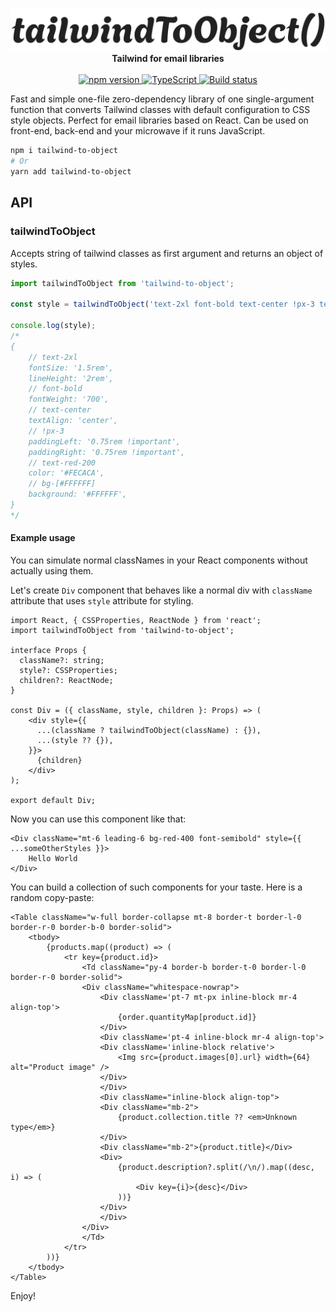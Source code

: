 
<p align="center">
   <br />
<picture>
  <source width="600" media="(prefers-color-scheme: dark)" srcset="./.assets/white.png">
  <source width="600" media="(prefers-color-scheme: light)" srcset="./.assets/dark.png">
  <img width="600" alt="next-smoothie" src="./.assets/dark.png">
</picture>
 <br />
 <strong>Tailwind for email libraries</strong>
<br /><br />
<a href="https://www.npmjs.com/package/tailwind-to-object">
<img src="https://badge.fury.io/js/tailwind-to-object.svg" alt="npm version" /> 
</a>
<a href="https://www.typescriptlang.org/">
<img src="https://img.shields.io/badge/%3C%2F%3E-TypeScript-%230074c1.svg" alt="TypeScript" /> 
</a>
<a href="https://github.com/finom/tailwind-to-object/actions/workflows/main.yml">
<img src="https://github.com/finom/tailwind-to-object/actions/workflows/main.yml/badge.svg" alt="Build status" />
</a>
</p>

Fast and simple one-file zero-dependency library of one single-argument function that converts Tailwind classes with default configuration to CSS style objects. Perfect for email libraries based on React. Can be used on front-end, back-end and your microwave if it runs JavaScript.

```sh
npm i tailwind-to-object
# Or
yarn add tailwind-to-object
```

## API

### tailwindToObject

Accepts string of tailwind classes as first argument and returns an object of styles.

```ts
import tailwindToObject from 'tailwind-to-object';

const style = tailwindToObject('text-2xl font-bold text-center !px-3 text-red-200 bg-[#FFFFFF]');

console.log(style);
/*
{   
    // text-2xl
    fontSize: '1.5rem',
    lineHeight: '2rem',
    // font-bold
    fontWeight: '700',
    // text-center
    textAlign: 'center',
    // !px-3
    paddingLeft: '0.75rem !important', 
    paddingRight: '0.75rem !important',
    // text-red-200
    color: '#FECACA',
    // bg-[#FFFFFF] 
    background: '#FFFFFF',
}
*/
```

#### Example usage

You can simulate normal classNames in your React components without actually using them.

Let's create `Div` component that behaves like a normal div with `className` attribute that uses `style` attribute for styling.

```tsx
import React, { CSSProperties, ReactNode } from 'react';
import tailwindToObject from 'tailwind-to-object';

interface Props {
  className?: string;
  style?: CSSProperties;
  children?: ReactNode;
}

const Div = ({ className, style, children }: Props) => (
    <div style={{
      ...(className ? tailwindToObject(className) : {}),
      ...(style ?? {}),
    }}>
      {children}
    </div>
);

export default Div;
```

Now you can use this component like that:

```tsx
<Div className="mt-6 leading-6 bg-red-400 font-semibold" style={{ ...someOtherStyles }}>
    Hello World
</Div>
```

You can build a collection of such components for your taste. Here is a random copy-paste:

```tsx
<Table className="w-full border-collapse mt-8 border-t border-l-0 border-r-0 border-b-0 border-solid">
    <tbody>
        {products.map((product) => (
            <tr key={product.id}>
                <Td className="py-4 border-b border-t-0 border-l-0 border-r-0 border-solid">
                <Div className="whitespace-nowrap">
                    <Div className='pt-7 mt-px inline-block mr-4 align-top'>
                        {order.quantityMap[product.id]}
                    </Div>
                    <Div className='pt-4 inline-block mr-4 align-top'>
                    <Div className='inline-block relative'>
                        <Img src={product.images[0].url} width={64} alt="Product image" />
                    </Div>
                    </Div>
                    <Div className="inline-block align-top">
                    <Div className="mb-2">
                        {product.collection.title ?? <em>Unknown type</em>}
                    </Div>
                    <Div className="mb-2">{product.title}</Div>
                    <Div>
                        {product.description?.split(/\n/).map((desc, i) => (
                            <Div key={i}>{desc}</Div>
                        ))}
                    </Div>
                    </Div>
                </Div>
                </Td>
            </tr>
        ))}
    </tbody>
</Table>
```

Enjoy!
